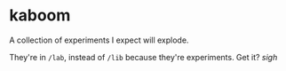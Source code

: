 kaboom
======

A collection of experiments I expect will explode.

They're in `/lab`, instead of `/lib` because they're experiments. Get it? *sigh*
